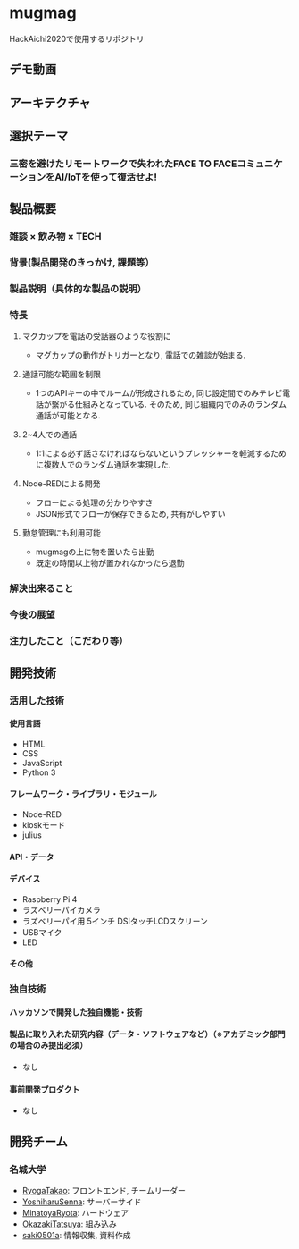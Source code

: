 # mugmag

HackAichi2020で使用するリポジトリ

## デモ動画

## アーキテクチャ

## 選択テーマ

### 三密を避けたリモートワークで失われたFACE TO FACEコミュニケーションをAI/IoTを使って復活せよ!

## 製品概要

### 雑談 × 飲み物 × TECH

### 背景(製品開発のきっかけ, 課題等）

### 製品説明（具体的な製品の説明）

### 特長

1. マグカップを電話の受話器のような役割に
    - マグカップの動作がトリガーとなり, 電話での雑談が始まる.

2. 通話可能な範囲を制限
    - 1つのAPIキーの中でルームが形成されるため, 同じ設定間でのみテレビ電話が繋がる仕組みとなっている.
    そのため, 同じ組織内でのみのランダム通話が可能となる.

3. 2~4人での通話
    - 1:1による必ず話さなければならないというプレッシャーを軽減するために複数人でのランダム通話を実現した.

4. Node-REDによる開発
    - フローによる処理の分かりやすさ
    - JSON形式でフローが保存できるため, 共有がしやすい

5. 勤怠管理にも利用可能
    - mugmagの上に物を置いたら出勤
    - 既定の時間以上物が置かれなかったら退勤

### 解決出来ること

### 今後の展望

### 注力したこと（こだわり等）

## 開発技術

### 活用した技術

#### 使用言語

- HTML
- CSS
- JavaScript
- Python 3

#### フレームワーク・ライブラリ・モジュール

- Node-RED
- kioskモード
- julius

#### API・データ

#### デバイス

- Raspberry Pi 4
- ラズベリーパイカメラ
- ラズベリーパイ用 5インチ DSIタッチLCDスクリーン
- USBマイク
- LED

#### その他

### 独自技術

#### ハッカソンで開発した独自機能・技術

#### 製品に取り入れた研究内容（データ・ソフトウェアなど）（※アカデミック部門の場合のみ提出必須）

- なし

#### 事前開発プロダクト

- なし

## 開発チーム

### 名城大学

- [RyogaTakao](https://github.com/RyogaTakao): フロントエンド, チームリーダー
- [YoshiharuSenna](https://github.com/YoshiharuSenna): サーバーサイド
- [MinatoyaRyota](https://github.com/MinatoyaRyota): ハードウェア
- [OkazakiTatsuya](https://github.com/TatsuyaOkazaki324): 組み込み
- [saki0501a](https://github.com/saki0501a): 情報収集, 資料作成
